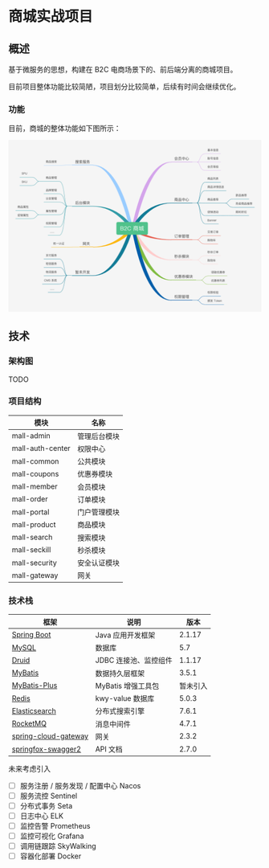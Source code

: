 # 商城实战项目

## 概述

基于微服务的思想，构建在 B2C 电商场景下的、前后端分离的商城项目。

目前项目整体功能比较简陋，项目划分比较简单，后续有时间会继续优化。

### 功能

目前，商城的整体功能如下图所示：

![整体功能](./document/images/商城整体功能.png)


## 技术

### 架构图

TODO 

### 项目结构

| 模块 | 名称  |
| ------ | ------ |
| mall-admin | 管理后台模块 |
| mall-auth-center | 权限中心 |
| mall-common | 公共模块 |
| mall-coupons | 优惠券模块 |
| mall-member | 会员模块 |
| mall-order | 订单模块 |
| mall-portal | 门户管理模块 |
| mall-product | 商品模块 |
| mall-search | 搜索模块 |
| mall-seckill | 秒杀模块 |
| mall-security | 安全认证模块 |
| mall-gateway | 网关 |

### 技术栈

| 框架 | 说明  | 版本 |
| ------ | ------ | ------ |
| [Spring Boot](https://spring.io/projects/spring-boot) | Java 应用开发框架 | 2.1.17 |
| [MySQL](https://www.mysql.com/cn/) | 数据库 | 5.7 |
| [Druid](https://github.com/alibaba/druid) | JDBC 连接池、监控组件 | 1.1.17 |
| [MyBatis](http://www.mybatis.org/mybatis-3/zh/index.html) | 数据持久层框架 | 3.5.1 |
| [MyBatis-Plus](https://mp.baomidou.com/) | MyBatis 增强工具包 | 暂未引入 |
| [Redis](https://redis.io/) | kwy-value 数据库 | 5.0.3 |
| [Elasticsearch](https://www.elastic.co/cn/) | 分布式搜索引擎 | 7.6.1 |
| [RocketMQ](https://rocketmq.apache.org/) | 消息中间件 | 4.7.1 |
| [spring-cloud-gateway](https://spring.io/projects/spring-cloud-gateway) | 网关 | 2.3.2 |
| [springfox-swagger2](https://github.com/springfox/springfox/tree/master/springfox-swagger2) | API 文档 | 2.7.0 |

未来考虑引入
* [ ] 服务注册 / 服务发现 / 配置中心 Nacos
* [ ] 服务流控 Sentinel
* [ ] 分布式事务 Seta
* [ ] 日志中心 ELK
* [ ] 监控告警 Prometheus
* [ ] 监控可视化 Grafana
* [ ] 调用链跟踪 SkyWalking
* [ ] 容器化部署 Docker
